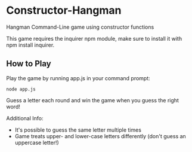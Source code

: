 # Constructor-Hangman

Hangman Command-Line game using constructor functions

This game requires the inquirer npm module, make sure to install it with npm install inquirer.

## How to Play
Play the game by running app.js in your command prompt:

    node app.js

Guess a letter each round and win the game when you guess the right word!

Additional Info:
* It's possible to guess the same letter multiple times
* Game treats upper- and lower-case letters differently (don't guess an uppercase letter!)